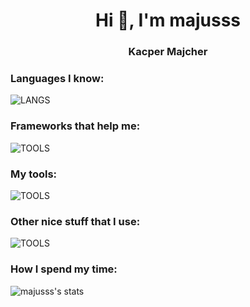 <h1 align="center">Hi 👋, I'm majusss</h1>
<h3 align="center">Kacper Majcher</h3>

<h3>Languages I know:</h3>

![LANGS](https://skillicons.dev/icons?i=js,ts)

<h3>Frameworks that help me:</h3>

![TOOLS](https://skillicons.dev/icons?i=nextjs,vite,tailwind,electron)

<h3>My tools:</h3>

![TOOLS](https://skillicons.dev/icons?i=git,idea,jest,postman,prisma,react,vscode)

<h3>Other nice stuff that I use:</h3>

![TOOLS](https://skillicons.dev/icons?i=bun,nodejs,cloudflare,discord,linux,mongodb,nginx,stackoverflow,github)

<h3>How I spend my time:</h3>

![majusss's stats](https://github-readme-stats.vercel.app/api/wakatime?username=@majusss&langs_count=8&layout=compact&theme=omni&hide_border=true)
